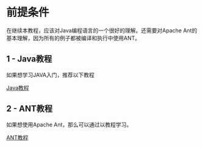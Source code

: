 # 前提条件

在继续本教程，应该对Java编程语言的一个很好的理解。还需要对Apache Ant的基本理解，因为所有的例子都被编译和执行中使用ANT。

## 1 - Java教程

如果想学习JAVA入门，推荐以下教程

[Java教程](http://www.yiibai.com/java/index.html)

## 2 - ANT教程

如果想使用Apache Ant，那么可以通过以教程学习。

[ANT教程](http://www.yiibai.com/ant/index.html)

